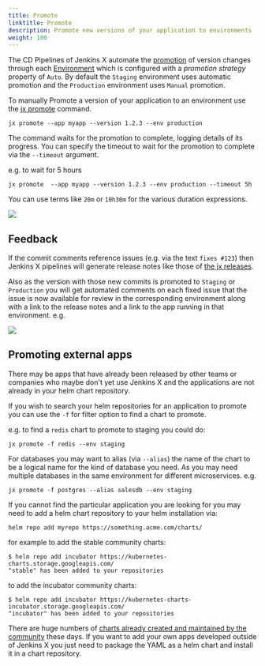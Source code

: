 ```yaml
---
title: Promote
linktitle: Promote
description: Promote new versions of your application to environments 
weight: 100
---
```


The CD Pipelines of Jenkins X automate the [promotion](/docs/concepts/features/#promotion) of version changes through each [Environment](/docs/concepts/features/#environments) which is configured with a _promotion strategy_ property of `Auto`. By default the `Staging` environment uses automatic promotion and the `Production` environment uses `Manual` promotion.

To manually Promote a version of your application to an environment use the [jx promote](/commands/jx_promote) command.

```shell 
jx promote --app myapp --version 1.2.3 --env production
```

The command waits for the promotion to complete, logging details of its progress. You can specify the timeout to wait for the promotion to complete via the `--timeout` argument.

e.g. to wait for 5 hours


```shell 
jx promote  --app myapp --version 1.2.3 --env production --timeout 5h
```

You can use terms like `20m` or `10h30m` for the various duration expressions.

<img src="/images/overview.png" class="img-thumbnail">


## Feedback

If the commit comments reference issues (e.g. via the text `fixes #123`) then Jenkins X pipelines will generate release notes like those of [the jx releases](https://github.com/jenkins-x/jx/releases).

Also as the version with those new commits is promoted to `Staging` or `Production` you will get automated comments on each fixed issue that the issue is now available for review in the corresponding environment along with a link to the release notes and a link to the app running in that environment. e.g.

<img src="/images/issue-comment.png" class="img-thumbnail">


## Promoting external apps

There may be apps that have already been released by other teams or companies who maybe don't yet use Jenkins X and the applications are not already in your helm chart repository.

If you wish to search your helm repositories for an application to promote you can use the `-f` for filter option to find a chart to promote.

e.g. to find a `redis` chart to promote to staging you could do:

```shell 
jx promote -f redis --env staging
```

For databases you may want to alias (via `--alias`) the name of the chart to be a logical name for the kind of database you need. As you may need multiple databases in the same environment for different microservices. e.g. 

```shell 
jx promote -f postgres --alias salesdb --env staging
```

If you cannot find the particular application you are looking for you may need to add a helm chart repository to your helm installation via:

```shell 
helm repo add myrepo https://something.acme.com/charts/
```

for example to add the stable community charts:

```shell 
$ helm repo add incubator https://kubernetes-charts.storage.googleapis.com/
"stable" has been added to your repositories
```
  
to add the incubator community charts:

```shell 
$ helm repo add incubator https://kubernetes-charts-incubator.storage.googleapis.com/
"incubator" has been added to your repositories
```  

There are huge numbers of [charts already created and maintained by the community](https://github.com/helm/charts/tree/master/stable) these days. If you want to add your own apps developed outside of Jenkins X you just need to package the YAML as a helm chart and install it in a chart repository.





